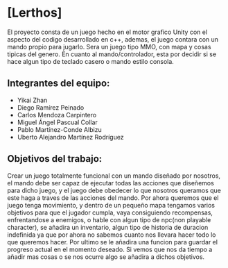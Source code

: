 # [Lerthos]

El proyecto consta de un juego hecho en el motor grafico Unity con el aspecto del codigo desarrollado en c++, ademas, el juego contara con un mando propio para jugarlo. Sera un juego tipo MMO, con mapa y cosas tipicas del genero. En cuanto al mando/controlador, esta por decidir si se hace algun tipo de teclado casero o mando estilo consola. 

## Integrantes del equipo:

- Yikai Zhan
- Diego Ramírez Peinado
- Carlos Mendoza Carpintero
- Miguel Ángel Pascual Collar
- Pablo Martínez-Conde Albizu
- Uberto Alejandro Martínez Rodríguez

## Objetivos del trabajo:

Crear un juego totalmente funcional con un mando diseñado por nosotros, el mando debe ser capaz de ejecutar todas las acciones que diseñemos para dicho juego, y el juego debe obedecer lo que nosotros queramos que este haga a traves de las acciones del mando. Por ahora queremos que el juego tenga movimiento, y dentro de un pequeño mapa tengamos varios objetivos para que el jugador cumpla, vaya consiguiendo recompensas, enfrentandose a enemigos, o hable con algun tipo de npc(non playable character), se añadira un inventario, algun tipo de historia de duracion indefinida ya que por ahora no sabemos cuanto nos llevara hacer todo lo que queremos hacer. Por ultimo se le añadira una funcion para guardar el progreso actual en el momento deseado. Si vemos que nos da tiempo a añadir mas cosas o se nos ocurre algo se añadira a dichos objetivos.
